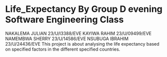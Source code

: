 # Life_Expectancy By Group D evening Software Engineering Class
NAKALEMA JULIAN 23/U/I3388/EVE
KAYIWA RAHIM 23/U/09499/EVE
NAMEMBWA SHERRY 23/U/14586/EVE
NSUBUGA IBRAHIM 23/U/24436/EVE
This project is about analysing the life expectancy based on specified factors in the different specified countries.
